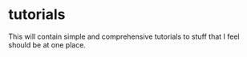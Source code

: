 # tutorials
This will contain simple and comprehensive tutorials to stuff that I feel should be at one place. 
